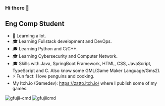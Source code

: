### Hi there 👋

## Eng Comp Student

- 🌱 Learning a lot.
- 🎓 Learning Fullstack development and DevOps.
- 🎓 Learning Python and C/C++.
- 🎓 Learning Cybersecurity and Computer Network.
- 🎓 Skills with Java, SpringBoot Framework, HTML, CSS, JavaScript, TypeScript and C. Also know some GML(Game Maker Language/Gms2).
- ⚡ Fun fact: I love penguins and cooking.
- My Itch.io (Gamedev): https://zatto.itch.io/ where I publish some of my games.


<p><img align="left" src="https://github-readme-stats.vercel.app/api/top-langs?username=gfujiicmd&show_icons=true&locale=en&layout=compact&theme=tokyonight" alt="gfujii-cmd" /></p>

<p><img src="https://github-readme-stats.vercel.app/api?username=gfujii-cmd&show_icons=true&theme=tokyonight" alt="gfujiicmd" /></p>
